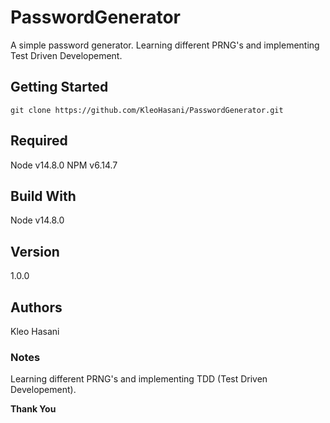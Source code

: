 # PasswordGenerator
A simple password generator. Learning different PRNG's and implementing Test Driven Developement.
## Getting Started
```
git clone https://github.com/KleoHasani/PasswordGenerator.git
```
## Required
Node v14.8.0
NPM v6.14.7
## Build With
Node v14.8.0
## Version
1.0.0
## Authors
Kleo Hasani
### Notes
Learning different PRNG's and implementing TDD (Test Driven Developement).

**Thank You**

